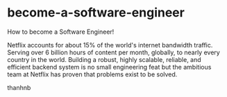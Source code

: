 # become-a-software-engineer

How to become a Software Engineer!

Netflix accounts for about 15% of the world's internet bandwidth traffic. Serving over 6 billion hours of content per month, globally, to nearly every country in the world. Building a robust, highly scalable, reliable, and efficient backend system is no small engineering feat but the ambitious team at Netflix has proven that problems exist to be solved.

thanhnb